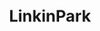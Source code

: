 ---
title: LinkinPark
crosslinks:
- youtubefactsbot
- u_imguralbumbot
- youtubot
- AskReddit
- radiohead
- anti_gif_bot
- Muse
- pics
- Music
- Gundam
- mastodonband
- Fuck2016
- Emo
- conspiracy
- IAmA
- AMAAggregator
- pitchforkemporium
- chesterbennington
- livven
- BringMeTheHorizon
---